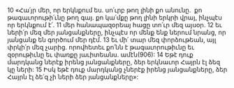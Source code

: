 10 «Հա՛յր մեր, որ երկնքում ես. սո՛ւրբ թող լինի քո անունը.  քո թագաւորութի՛ւնը թող գայ. քո կա՛մքը թող լինի երկրի վրայ, ինչպէս որ երկնքում է՛. 11 մեր հանապազօրեայ հացը տո՛ւր մեզ այսօր. 12 եւ ների՛ր մեզ մեր յանցանքները, ինչպէս որ մենք ենք ներում նրանց, որ յանցանք են գործում մեր դէմ. 13 եւ մի՛ տար մեզ փորձութեան, այլ փրկի՛ր մեզ չարից. որովհետեւ քո՛նն է թագաւորութիւնը եւ զօրութիւնը եւ փառքը յաւիտեանս. ամէն(906):
14 Եթէ դուք մարդկանց ներէք իրենց յանցանքները, ձեր երկնաւոր Հայրն էլ ձեզ կը ների: 15 Իսկ եթէ դուք մարդկանց չներէք իրենց յանցանքները, ձեր Հայրն էլ ձե՛զ չի ների ձեր յանցանքները»:
